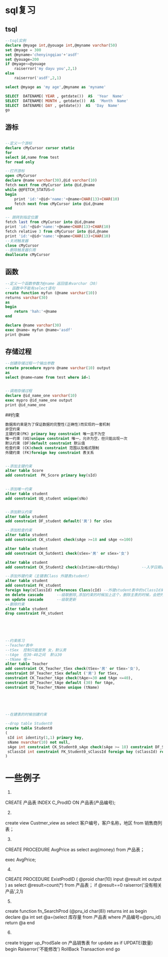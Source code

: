 # sql复习

## tsql
```sql
--tsql实例
declare @myage int,@youage int,@myname varchar(50)
set @myage = 300
set @myname='chenyingqiao'+'asdf'
set @youage=200
if @myage<=@youage
    raiserror('my dayu you',2,1)
else
    raiserror('asdf',2,1)

select @myage as 'my age',@myname as 'myname'

SELECT  DATENAME( YEAR , getdate())  AS  'Year  Name'
SELECT  DATENAME( MONTH , getdate())  AS  'Month  Name'
SELECT  DATENAME( DAY , getdate())  AS  'Day  Name' 
go

```

## 游标
```sql

--定义一个游标
declare cMyCursor cursor static
for
select id,name from test
for read only

--打开游标
open cMyCursor
declare @name varchar(30),@id varchar(10)
fetch next from cMyCursor into @id,@name
while @@FETCH_STATUS=0
begin
    print 'id:'+@id+'name:'+@name+CHAR(13)+CHAR(10)
    fetch next from cMyCursor into @id,@name
end

-- 跳转到指定位置
fetch last from cMyCursor into @id,@name
print 'id:'+@id+'name:'+@name+CHAR(13)+CHAR(10)
fetch relative 3 from cMyCursor into @id,@name
print 'id:'+@id+'name:'+@name+CHAR(13)+CHAR(10)
--关闭触发器
close cMyCursor
--删除触发器引用
deallocate cMyCursor

```

## 函数
```sql
--定义一个函数参数为@name 返回值未varchar（30）
-- 函数中不能有select语句
create function myfun (@name varchar(10))
returns varchar(30)
as
begin
    return 'hah:'+@name
end

declare @name varchar(30)
exec @name= myfun @name='asdf'
print @name
```

## 存储过程
```sql
--创建存储过程一个输出参数
create procedure mypro @name varchar(10) output
as
select @name=name from test where id=1


--调用存储过程
declare @id_name_one varchar(10)
exec mypro @id_name_one output
print @id_name_one
```

##约束
```sql
数据库约束是为了保证数据的完整性(正确性)而实现的一套机制
非空约束
主键约束(PK) primary key constraint 唯一且不为空
唯一约束 (UQ)unique constraint 唯一，允许为空，但只能出现一次
默认约束 (DF)default constraint 默认值
检查约束 (CK)check constraint 范围以及格式限制
外键约束 (FK)foreign key constraint 表关系


--添加主键约束
alter table Score
add constraint  PK_Score primary key(sId)

 
--添加唯一约束
alter table student
add constraint UQ_student unique(sNo)


--添加默认约束
alter table student
add constraint DF_student default('男') for sSex

--添加检查约束
alter table student
add constraint CK_student check(sAge >=18 and sAge <=100)

alter table student
add constraint CK_Sutdent1 check(sSex='男' or sSex='女')

alter table student
add constraint CK_Student2 check(sIntime>sBirthday)          --入学日期必须大于出生日期

--添加外键约束（主键表Class 外键表student）
alter table student
add constraint FK_student
foreign key(sClassId) references Class(cId) --外键student表中的sClassId来references引用主键表中的cid
on delete cascade      --级联删除,添加约束的时候加上这个，删除主表的时候，会把外键对应的子表级联删除(慎用)
on update cascade      --级联更新
--删除约束
alter table student
drop constraint FK_student

 

 

--约束练习
--Teacher表中
--tSex  控制只能是男 女，默认男 
--tAge  在30-40之间  默认30
--tName 唯一
alter table Teacher
add constraint CK_Teacher_tSex check(tSex='男' or tSex='女'),
constraint DF_Teacher_tSex default ('男') for tSex,
constraint CK_Teacher_tAge check(tAge>=30 and tAge <=40),
constraint DF_Teacher_tAge default (30) for tAge,
constraint UQ_Teacher_tName unique (tName)

 

 

--在建表的时候创建约束

--drop table Student0
create table Student0
(
 sId int identity(1,1) primary key,
 sName nvarchar(10) not null,
 sAge int constraint CK_Student0_sAge check(sAge >= 18) constraint DF_Student0_sAge default(18),
 sClassId int constraint FK_Student0_sClassId foreign key (sClassId) references Class(cId)
)
```

# 一些例子

1.
CREATE 产品表 INDEX C_ProdID ON 产品表(产品编号);

2.
create view Custmer_view
as
select 客户编号，客户名称，地区 from 销售商列表；

3.
CREATE PROCEDURE AvgPrice
as
select avg(money) from 产品表；

exec AvgPrice;


4.
CREATE PROCEDURE ExistProdID 
(
@proid char(10) input
@result int output
)
as
select @result=count(*) from 产品表；
if @result==0
    raiserror('没有相关产品',2,1)

5.
create function fn_SearchProd
(@pru_id char(8))
returns int
as 
begin 
declare @a int
set @a=(select 库存量 from 产品表 where 产品编号=@pru_id)
return @a
end 

6.
create trigger up_ProdSale on 产品销售表 
for update 
as
if UPDATE(数量)
 begin 
    Raiserror('不能修改')
    RollBack Transaction
 end 
 go